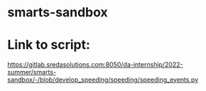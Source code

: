 # smarts-sandbox

# Link to script:
https://gitlab.sredasolutions.com:8050/da-internship/2022-summer/smarts-sandbox/-/blob/develop_speeding/speeding/speeding_events.py
